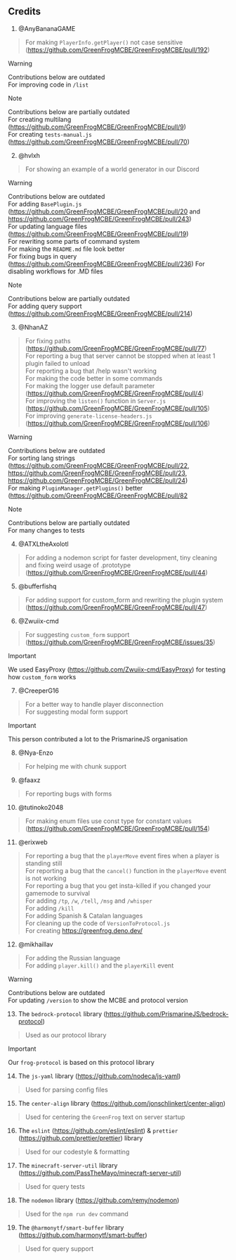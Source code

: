 ## Credits

1. @AnyBananaGAME

> For making `PlayerInfo.getPlayer()` not case sensitive (https://github.com/GreenFrogMCBE/GreenFrogMCBE/pull/192)

> [!WARNING]
> Contributions below are outdated <br>
> For improving code in `/list`

> [!NOTE]
> Contributions below are partially outdated <br>
> For creating multilang (https://github.com/GreenFrogMCBE/GreenFrogMCBE/pull/9) <br> 
> For creating `tests-manual.js` (https://github.com/GreenFrogMCBE/GreenFrogMCBE/pull/70)

2. @hvlxh

> For showing an example of a world generator in our Discord <br>

> [!WARNING]
> Contributions below are outdated <br>
> For adding `BasePlugin.js` (https://github.com/GreenFrogMCBE/GreenFrogMCBE/pull/20 and https://github.com/GreenFrogMCBE/GreenFrogMCBE/pull/243) <br>
> For updating language files (https://github.com/GreenFrogMCBE/GreenFrogMCBE/pull/19) <br>
> For rewriting some parts of command system <br>
> For making the `README.md` file look better <br>
> For fixing bugs in query (https://github.com/GreenFrogMCBE/GreenFrogMCBE/pull/236)
> For disabling workflows for .MD files

> [!NOTE]
> Contributions below are partially outdated <br>
> For adding query support (https://github.com/GreenFrogMCBE/GreenFrogMCBE/pull/214)

3. @NhanAZ

> For fixing paths (https://github.com/GreenFrogMCBE/GreenFrogMCBE/pull/77) <br> 
> For reporting a bug that server cannot be stopped when at least 1 plugin failed to unload <br> 
> For reporting a bug that /help wasn't working <br> 
> For making the code better in some commands <br> 
> For making the logger use default parameter (https://github.com/GreenFrogMCBE/GreenFrogMCBE/pull/4) <br> 
> For improving the `listen()` function in `Server.js` (https://github.com/GreenFrogMCBE/GreenFrogMCBE/pull/105) <br> 
> For improving `generate-license-headers.js` (https://github.com/GreenFrogMCBE/GreenFrogMCBE/pull/106)

> [!WARNING]
> Contributions below are outdated <br> 
> For sorting lang strings (https://github.com/GreenFrogMCBE/GreenFrogMCBE/pull/22, https://github.com/GreenFrogMCBE/GreenFrogMCBE/pull/23, https://github.com/GreenFrogMCBE/GreenFrogMCBE/pull/24) <br>
> For making `PluginManager.getPlugins()` better (https://github.com/GreenFrogMCBE/GreenFrogMCBE/pull/82

> [!NOTE]
> Contributions below are partially outdated <br>
> For many changes to tests

4. @ATXLtheAxolotl

> For adding a nodemon script for faster development, tiny cleaning and fixing weird usage of .prototype (https://github.com/GreenFrogMCBE/GreenFrogMCBE/pull/44) 

5. @bufferfishq

> For adding support for custom_form and rewriting the plugin system (https://github.com/GreenFrogMCBE/GreenFrogMCBE/pull/47)

6. @Zwuiix-cmd

> For suggesting `custom_form` support (https://github.com/GreenFrogMCBE/GreenFrogMCBE/issues/35)

> [!IMPORTANT] 
> We used EasyProxy (https://github.com/Zwuiix-cmd/EasyProxy) for testing how `custom_form` works

7. @CreeperG16

> For a better way to handle player disconnection <br> 
> For suggesting modal form support

> [!IMPORTANT] 
> This person contributed a lot to the PrismarineJS organisation

8. @Nya-Enzo

> For helping me with chunk support

9. @faaxz

> For reporting bugs with forms

10. @tutinoko2048

> For making enum files use const type for constant values (https://github.com/GreenFrogMCBE/GreenFrogMCBE/pull/154)

11. @erixweb

> For reporting a bug that the `playerMove` event fires when a player is standing still <br> 
> For reporting a bug that the `cancel()` function in the `playerMove` event is not working <br>
> For reporting a bug that you get insta-killed if you changed your gamemode to survival <br>
> For adding `/tp`, `/w`, `/tell`, `/msg` and `/whisper` <br> 
> For adding `/kill` <br> 
> For adding Spanish & Catalan languages <br> 
> For cleaning up the code of `VersionToProtocol.js` <br> 
> For creating https://greenfrog.deno.dev/

12. @mikhaillav

> For adding the Russian language <br>
> For adding `player.kill()` and the `playerKill` event

> [!WARNING]
> Contributions below are outdated <br>
> For updating `/version` to show the MCBE and protocol version

13. The `bedrock-protocol` library (https://github.com/PrismarineJS/bedrock-protocol)

> Used as our protocol library

> [!IMPORTANT]
> Our `frog-protocol` is based on this protocol library

14. The `js-yaml` library (https://github.com/nodeca/js-yaml)

> Used for parsing config files

15. The `center-align` library (https://github.com/jonschlinkert/center-align)

> Used for centering the `GreenFrog` text on server startup

16. The `eslint` (https://github.com/eslint/eslint) & `prettier` (https://github.com/prettier/prettier) library

> Used for our codestyle & formatting

17. The `minecraft-server-util` library (https://github.com/PassTheMayo/minecraft-server-util)

> Used for query tests

18. The `nodemon` library (https://github.com/remy/nodemon)

> Used for the `npm run dev` command

19. The `@harmonytf/smart-buffer` library (https://github.com/harmonytf/smart-buffer)

> Used for query support
